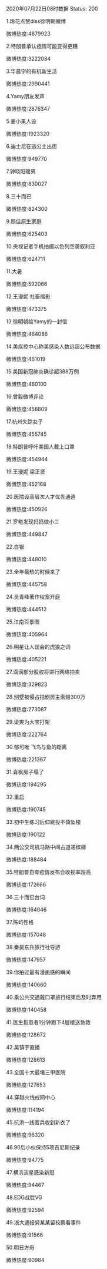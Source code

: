 2020年07月22日08时数据
Status: 200

1.玲花点赞diss徐明朝微博

微博热度:4879923

2.特朗普承认疫情可能变得更糟

微博热度:3222084

3.华晨宇的有机新生活

微博热度:2990441

4.Yamy朋友发声

微博热度:2876347

5.姜小果人设

微博热度:1923320

6.迪士尼在逃公主出街

微博热度:949770

7.钟晓阳暖男

微博热度:830027

8.三十而已

微博热度:824300

9.顾佳原生家庭

微博热度:625403

10.央视记者手机拍摄以色列空袭叙利亚

微博热度:624711

11.大暑

微博热度:592066

12.王漫妮 社畜缩影

微博热度:473375

13.徐明朝给Yamy的一封信

微博热度:464086

14.美疾控中心称美感染人数远超公布数据

微博热度:461019

15.美国新冠肺炎确诊超388万例

微博热度:460100

16.曾毅微博评论

微博热度:458809

17.杭州失踪女子

微博热度:455745

18.特朗普呼吁美国人戴上口罩

微博热度:454944

19.王漫妮 梁正贤

微博热度:452168

20.医院设高层次人才优先通道

微博热度:450926

21.罗艳发现妈妈做小三

微博热度:449847

22.白银

微博热度:448010

23.全年最热的时候来了

微博热度:445758

24.吴青峰著作权案开庭

微博热度:444512

25.江南百景图

微博热度:405964

26.明星让人误会的虎狼之词

微博热度:405221

27.滴滴部分股权将进行网络拍卖

微博热度:329823

28.别墅被侵占拍剧房主索赔300万

微博热度:273087

29.梁爽为大宝打架

微博热度:222764

30.郁可唯 飞鸟与鱼的距离

微博热度:221367

31.肖枫房子塌了

微博热度:194295

32.重启

微博热度:190745

33.初中生练习后仰跳投不慎坠楼

微博热度:190122

34.两公交司机马路中间占道递槟榔

微博热度:188484

35.特朗普自夸疫情发布会收视率超高

微博热度:172666

36.三十而已台词

微博热度:164046

37.陈屿性格

微博热度:157048

38.秦昊东升旅行社导游

微博热度:147957

39.你拍过最有漫画感的瞬间

微博热度:140660

40.乘公共交通戴口罩旅行结束后及时弃用

微博热度:140458

41.医生抱患者1分钟跑下4层楼送急救

微博热度:128672

42.吴镇宇直播

微博热度:128613

43.全国十大最堵三甲医院

微博热度:127653

44.穿越火线戒网中心

微博热度:114194

45.抗洪一线官兵收到新衣了

微博热度:96320

46.90后小伙保持5项吉尼斯纪录

微博热度:94775

47.横滨流星感染新冠

微博热度:94467

48.EDG战胜VG

微博热度:92594

49.浙大通报努某某留校察看事件

微博热度:91566

50.明日方舟

微博热度:90984

